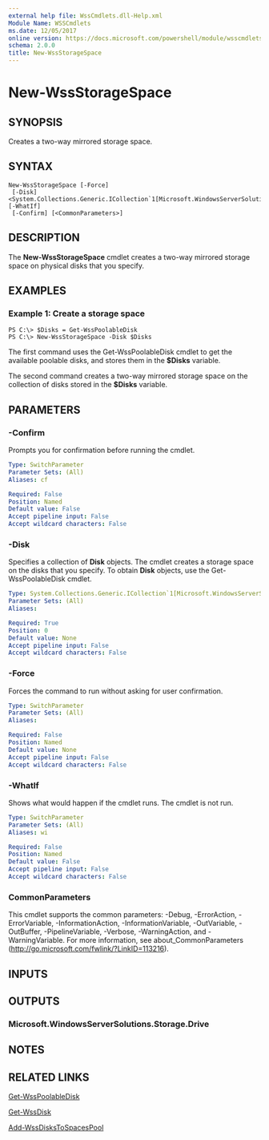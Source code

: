 ```yaml
---
external help file: WssCmdlets.dll-Help.xml
Module Name: WSSCmdlets
ms.date: 12/05/2017
online version: https://docs.microsoft.com/powershell/module/wsscmdlets/new-wssstoragespace?view=windowsserver2012r2-ps&wt.mc_id=ps-gethelp
schema: 2.0.0
title: New-WssStorageSpace
---
```


# New-WssStorageSpace

## SYNOPSIS
Creates a two-way mirrored storage space.

## SYNTAX

```
New-WssStorageSpace [-Force]
 [-Disk] <System.Collections.Generic.ICollection`1[Microsoft.WindowsServerSolutions.Storage.Disk]> [-WhatIf]
 [-Confirm] [<CommonParameters>]
```

## DESCRIPTION
The **New-WssStorageSpace** cmdlet creates a two-way mirrored storage space on physical disks that you specify.

## EXAMPLES

### Example 1: Create a storage space
```
PS C:\> $Disks = Get-WssPoolableDisk
PS C:\> New-WssStorageSpace -Disk $Disks
```

The first command uses the Get-WssPoolableDisk cmdlet to get the available poolable disks, and stores them in the **$Disks** variable.

The second command creates a two-way mirrored storage space on the collection of disks stored in the **$Disks** variable.

## PARAMETERS

### -Confirm
Prompts you for confirmation before running the cmdlet.

```yaml
Type: SwitchParameter
Parameter Sets: (All)
Aliases: cf

Required: False
Position: Named
Default value: False
Accept pipeline input: False
Accept wildcard characters: False
```

### -Disk
Specifies a collection of **Disk** objects.
The cmdlet creates a storage space on the disks that you specify.
To obtain **Disk** objects, use the Get-WssPoolableDisk cmdlet.

```yaml
Type: System.Collections.Generic.ICollection`1[Microsoft.WindowsServerSolutions.Storage.Disk]
Parameter Sets: (All)
Aliases: 

Required: True
Position: 0
Default value: None
Accept pipeline input: False
Accept wildcard characters: False
```

### -Force
Forces the command to run without asking for user confirmation.

```yaml
Type: SwitchParameter
Parameter Sets: (All)
Aliases: 

Required: False
Position: Named
Default value: None
Accept pipeline input: False
Accept wildcard characters: False
```

### -WhatIf
Shows what would happen if the cmdlet runs.
The cmdlet is not run.

```yaml
Type: SwitchParameter
Parameter Sets: (All)
Aliases: wi

Required: False
Position: Named
Default value: False
Accept pipeline input: False
Accept wildcard characters: False
```

### CommonParameters
This cmdlet supports the common parameters: -Debug, -ErrorAction, -ErrorVariable, -InformationAction, -InformationVariable, -OutVariable, -OutBuffer, -PipelineVariable, -Verbose, -WarningAction, and -WarningVariable. For more information, see about_CommonParameters (http://go.microsoft.com/fwlink/?LinkID=113216).

## INPUTS

## OUTPUTS

### Microsoft.WindowsServerSolutions.Storage.Drive

## NOTES

## RELATED LINKS

[Get-WssPoolableDisk](./Get-WssPoolableDisk.md)

[Get-WssDisk](./Get-WssDisk.md)

[Add-WssDisksToSpacesPool](./Add-WssDisksToSpacesPool.md)

